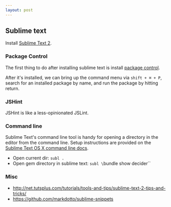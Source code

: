```yaml
---
layout: post
---
```


## Sublime text

Install [Sublime Text 2](http://www.sublimetext.com/2).

### Package Control

The first thing to do after installing sublime text is install [package control](http://wbond.net/sublime_packages/package_control).

After it's installed, we can bring up the command menu via `shift + ⌘ + P`, search for an installed package by name, and run the package by hitting return.

### JSHint

JSHint is like a less-opinionated JSLint.

### Command line

Sublime Text's command line tool is handy for opening a directory in the editor from the command line. Setup instructions are provided on the [Sublime Text OS X command line docs](http://www.sublimetext.com/docs/2/osx_command_line.html).

* Open current dir: `subl .`
* Open gem directory in sublime text: `subl \`bundle show decider\``

### Misc

* http://net.tutsplus.com/tutorials/tools-and-tips/sublime-text-2-tips-and-tricks/
* https://github.com/markdotto/sublime-snippets